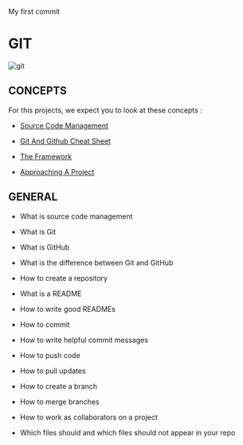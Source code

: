 My first commit

# GIT

![git](https://encrypted-tbn0.gstatic.com/images?q=tbn:ANd9GcT7nmWj83b6NTS0l23KgRDY_mN1JmEJuDviMw&usqp=CAU)

## CONCEPTS

   For this projects, we expect you to look at these concepts :

   - [Source Code Management](https://intranet.hbtn.io/concepts/878)

   - [Git And Github Cheat Sheet](https://intranet.hbtn.io/concepts/879)

   - [The Framework](https://intranet.hbtn.io/concepts/880)

   - [Approaching A Project](https://intranet.hbtn.io/concepts/881)


## GENERAL

   - What is source code management

   - What is Git

   - What is GitHub

   - What is the difference between Git and GitHub

   - How to create a repository

   - What is a README

   - How to write good READMEs

   - How to commit

   - How to write helpful commit messages

   - How to push code

   - How to pull updates

   - How to create a branch

   - How to merge branches

   - How to work as collaborators on a project

   - Which files should and which files should not appear in your repo

